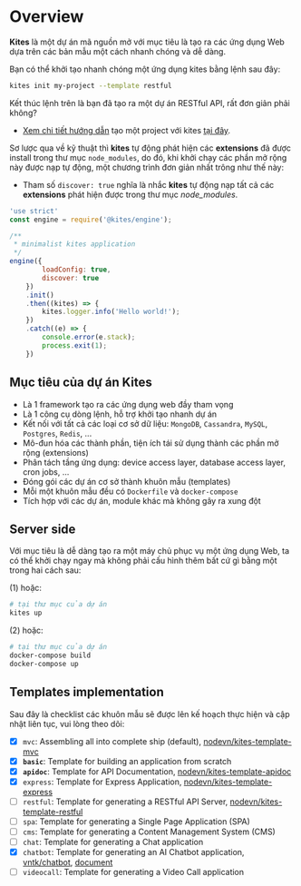 # Overview

**Kites** là một dự án mã nguồn mở với mục tiêu là tạo ra các ứng dụng Web dựa trên các bản mẫu một cách nhanh chóng và dễ dàng.

Bạn có thể khởi tạo nhanh chóng một ứng dụng kites bằng lệnh sau đây:

```bash
kites init my-project --template restful
```

Kết thúc lệnh trên là bạn đã tạo ra một dự án RESTful API, rất đơn giản phải không?

* [Xem chi tiết hướng dẫn](/documentation/guide/) tạo một project với kites [tại đây](/documentation/guide/).

Sơ lược qua về kỹ thuật thì **kites** tự động phát hiện các **extensions** đã được install trong thư mục `node_modules`, do đó, khi khởi chạy các phần mở rộng này được nạp tự động, một chương trình đơn giản nhất trông như thế này:

* Tham số `discover: true` nghĩa là nhắc **kites** tự động nạp tất cả các **extensions** phát hiện được trong thư mục *node_modules*.

```js
'use strict'
const engine = require('@kites/engine');

/**
 * minimalist kites application
 */
engine({
        loadConfig: true,
        discover: true
    })
    .init()
    .then((kites) => {
        kites.logger.info('Hello world!');
    })
    .catch((e) => {
        console.error(e.stack);
        process.exit(1);
    })
```

## Mục tiêu của dự án Kites

* Là 1 framework tạo ra các ứng dụng web đầy tham vọng
* Là 1 công cụ dòng lệnh, hỗ trợ khởi tạo nhanh dự án
* Kết nối với tất cả các loại cơ sở dữ liệu: `MongoDB`, `Cassandra`, `MySQL`, `Postgres`, `Redis`, ...
* Mô-đun hóa các thành phần, tiện ích tái sử dụng thành các phần mở rộng (extensions)
* Phân tách tầng ứng dụng: device access layer, database access layer, cron jobs, ...
* Đóng gói các dự án cơ sở thành khuôn mẫu (templates)
* Mỗi một khuôn mẫu đều có `Dockerfile` và `docker-compose`
* Tích hợp với các dự án, module khác mà không gây ra xung đột


## Server side

Với mục tiêu là dễ dàng tạo ra một máy chủ phục vụ một ứng dụng Web, ta có thể khởi chạy ngay mà không phải cấu hình thêm bất cứ gì bằng một trong hai cách sau:

(1) hoặc:

```bash
# tại thư mục của dự án
kites up
```

(2) hoặc:

```bash
# tại thư mục của dự án
docker-compose build
docker-compose up
```

## Templates implementation

Sau đây là checklist các khuôn mẫu sẽ được lên kế hoạch thực hiện và cập nhật liên tục, vui lòng theo dõi:

* [x] `mvc`: Assembling all into complete ship (default), [nodevn/kites-template-mvc](https://github.com/vunb/kites-template-mvc)
* [x] **`basic`**: Template for building an application from scratch
* [x] **`apidoc`**: Template for API Documentation, [nodevn/kites-template-apidoc](https://github.com/nodevn/kites-template-apidoc)
* [x] `express`: Template for Express Application, [nodevn/kites-template-express](https://github.com/vunb/kites-template-express)
* [ ] `restful`: Template for generating a RESTful API Server, [nodevn/kites-template-restful](https://github.com/vunb/kites-template-restful)
* [ ] `spa`: Template for generating a Single Page Application (SPA)
* [ ] `cms`: Template for generating a Content Management System (CMS)
* [ ] `chat`: Template for generating a Chat application
* [x] `chatbot`: Template for generating an AI Chatbot application, [vntk/chatbot](https://github.com/vntk/chatbot), [document](https://github.com/vntk/chatbot)
* [ ] `videocall`: Template for generating a Video Call application

